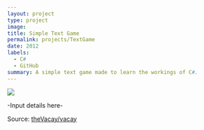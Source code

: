 ```yaml
---
layout: project
type: project
image: 
title: Simple Text Game
permalink: projects/TextGame
date: 2012
labels:
  - C#
  - GitHub
summary: A simple text game made to learn the workings of C#.
---
```


<img class="ui medium right floated rounded image" src="../images/vacay-home-page.png">

-Input details here-
 
Source: <a href="https://github.com/theVacay/vacay"><i class="large github icon"></i>theVacay/vacay</a>

